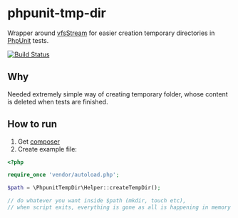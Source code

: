 phpunit-tmp-dir
===============

Wrapper around [vfsStream](https://github.com/mikey179/vfsStream) for easier creation temporary directories in [PhpUnit](http://phpunit.de/) tests.

[![Build Status](https://travis-ci.org/havramar/phpunit-tmp-dir.svg?branch=master)](https://travis-ci.org/havramar/phpunit-tmp-dir)

## Why

Needed extremely simple way of creating temporary folder, whose content is deleted when tests are finished.

## How to run

1. Get [composer](https://getcomposer.org/)
2. Create example file:

  ```php
  <?php
  
  require_once 'vendor/autoload.php';
  
  $path = \PhpunitTempDir\Helper::createTempDir();
  
  // do whatever you want inside $path (mkdir, touch etc),
  // when script exits, everything is gone as all is happening in memory
  ```
